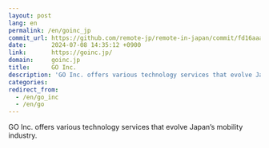 ```yaml
---
layout: post
lang: en
permalink: /en/goinc_jp
commit_url: https://github.com/remote-jp/remote-in-japan/commit/fd16aaaa9911ddf55dccafabef338ab7737ca6b9
date:       2024-07-08 14:35:12 +0900
link:       https://goinc.jp/
domain:     goinc.jp
title:      GO Inc.
description: 'GO Inc. offers various technology services that evolve Japan’s mobility industry.'
categories: 
redirect_from:
  - /en/go_inc
  - /en/go
---
```


<p>GO Inc. offers various technology services that evolve Japan’s mobility industry.</p>
